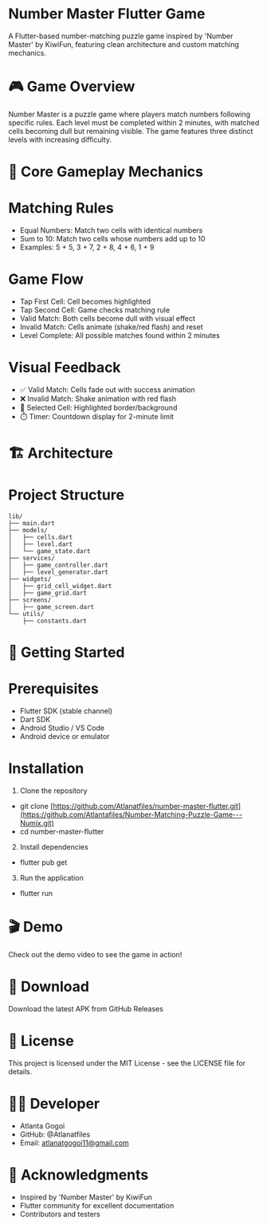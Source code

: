 # Number Master Flutter Game
A Flutter-based number-matching puzzle game inspired by 'Number Master' by KiwiFun, featuring clean architecture and custom matching mechanics.
# 🎮 Game Overview
Number Master is a puzzle game where players match numbers following specific rules. Each level must be completed within 2 minutes, with matched cells becoming dull but remaining visible. The game features three distinct levels with increasing difficulty.
# 🎯 Core Gameplay Mechanics

# Matching Rules

- Equal Numbers: Match two cells with identical numbers
- Sum to 10: Match two cells whose numbers add up to 10
- Examples: 5 + 5, 3 + 7, 2 + 8, 4 + 6, 1 + 9

# Game Flow

- Tap First Cell: Cell becomes highlighted
- Tap Second Cell: Game checks matching rule
- Valid Match: Both cells become dull with visual effect
- Invalid Match: Cells animate (shake/red flash) and reset
- Level Complete: All possible matches found within 2 minutes

# Visual Feedback

- ✅ Valid Match: Cells fade out with success animation
- ❌ Invalid Match: Shake animation with red flash
- 🎯 Selected Cell: Highlighted border/background
- ⏱️ Timer: Countdown display for 2-minute limit

# 🏗️ Architecture
# Project Structure
    lib/
    ├── main.dart
    ├── models/
    │   ├── cells.dart
    │   ├── level.dart
    │   └── game_state.dart
    ├── services/
    │   ├── game_controller.dart
    │   ├── level_generator.dart
    ├── widgets/
    │   ├── grid_cell_widget.dart
    │   ├── game_grid.dart
    ├── screens/
    │   ├── game_screen.dart
    └── utils/
        ├── constants.dart

# 🚀 Getting Started
# Prerequisites

- Flutter SDK (stable channel)
- Dart SDK
- Android Studio / VS Code
- Android device or emulator

# Installation

1. Clone the repository
- git clone [https://github.com/Atlanatfiles/number-master-flutter.git](https://github.com/Atlantafiles/Number-Matching-Puzzle-Game---Numix.git)
- cd number-master-flutter

2. Install dependencies
- flutter pub get

3. Run the application
- flutter run

# 🎬 Demo
Check out the demo video to see the game in action!

# 📱 Download
Download the latest APK from GitHub Releases

# 📄 License
This project is licensed under the MIT License - see the LICENSE file for details.

# 👨‍💻 Developer

- Atlanta Gogoi
- GitHub: @Atlanatfiles
- Email: atlanatgogoi11@gmail.com

# 🙏 Acknowledgments

- Inspired by 'Number Master' by KiwiFun
- Flutter community for excellent documentation
- Contributors and testers
